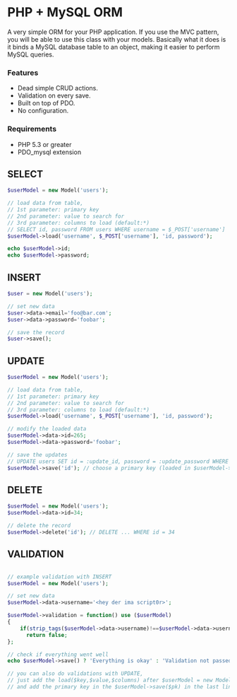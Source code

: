 PHP + MySQL ORM
=====================
A very simple ORM for your PHP application. If you use the MVC pattern, you will be able to use this class with your models. Basically what it does is it binds a MySQL database table to an object, making it easier to perform MySQL queries.

### Features ###

* Dead simple CRUD actions.
* Validation on every save.
* Built on top of PDO.
* No configuration.

### Requirements ###

* PHP 5.3 or greater
* PDO_mysql extension

SELECT
-------------------

```php
$userModel = new Model('users');

// load data from table,
// 1st parameter: primary key
// 2nd parameter: value to search for
// 3rd parameter: columns to load (default:*)
// SELECT id, password FROM users WHERE username = $_POST['username']
$userModel->load('username', $_POST['username'], 'id, password'); 

echo $userModel->id;
echo $userModel->password;
```

INSERT
-------------------

```php
$user = new Model('users');

// set new data
$user->data->email='foo@bar.com';
$user->data->password='foobar';

// save the record
$user->save();
```

UPDATE
-------------------

```php
$userModel = new Model('users');

// load data from table,
// 1st parameter: primary key
// 2nd parameter: value to search for
// 3rd parameter: columns to load (default:*)
$userModel->load('username', $_POST['username'], 'id, password'); 

// modify the loaded data
$userModel->data->id=265;
$userModel->data->password='foobar';

// save the updates
// UPDATE users SET id = :update_id, password = :update_password WHERE id = 265
$userModel->save('id'); // choose a primary key (loaded in $userModel->load, 3rd parameter)
```

DELETE
-------------------

```php
$userModel = new Model('users');
$userModel->data->id=34;

// delete the record
$userModel->delete('id'); // DELETE ... WHERE id = 34
```

VALIDATION
-------------------

```php

// example validation with INSERT
$userModel = new Model('users');

// set new data
$userModel->data->username='<hey der ima script0r>';

$userModel->validation = function() use ($userModel) 
{
	if(strip_tags($userModel->data->username)!==$userModel->data->username)
	  return false;
};

// check if everything went well
echo $userModel->save() ? 'Everything is okay' : 'Validation not passed';

// you can also do validations with UPDATE, 
// just add the load($key,$value,$columns) after $userModel = new Model('users')
// and add the primary key in the $userModel->save($pk) in the last line
```

